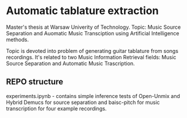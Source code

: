 # Automatic tablature extraction
Master's thesis at Warsaw Univerity of Technology.
Topic: Music Source Separation and Auomatic Music Transciption using Artificial Intelligence methods.

Topic is devoted into problem of generating guitar tablature from songs recordings. It's related to two Music Information Retrieval fields: Music Source Separation and Automatic Music Trascription.

## REPO structure
experiments.ipynb - contains simple inference tests of Open-Unmix and Hybrid Demucs for source separation and baisc-pitch for music transcription for four example recordings.
